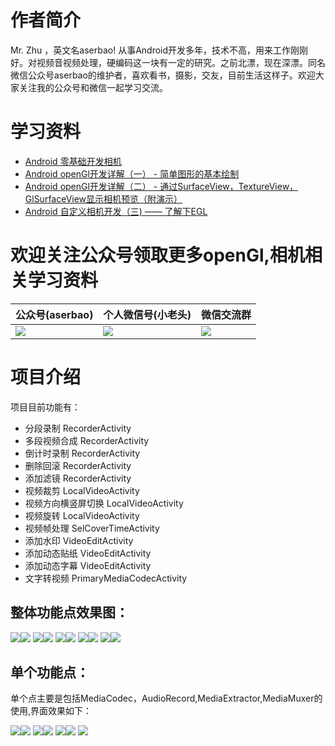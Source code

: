 
# 作者简介 
Mr. Zhu ，英文名aserbao! 从事Android开发多年，技术不高，用来工作刚刚好。对视频音视频处理，硬编码这一块有一定的研究。之前北漂，现在深漂。同名微信公众号aserbao的维护者，喜欢看书，摄影，交友，目前生活这样子。欢迎大家关注我的公众号和微信一起学习交流。

# 学习资料
- [Android 零基础开发相机](https://gitbook.cn/gitchat/activity/5aeb03e3af08a333483d71c1)
- [Android openGl开发详解（一） - 简单图形的基本绘制](https://www.jianshu.com/p/92d02ac80611)
- [Android openGl开发详解（二） - 通过SurfaceView，TextureView，GlSurfaceView显示相机预览（附演示）](https://www.jianshu.com/p/db8ecba6037a)
- [Android 自定义相机开发（三) —— 了解下EGL](https://www.jianshu.com/p/1e82021b10b4)

# 欢迎关注公众号领取更多openGl,相机相关学习资料
|公众号(aserbao)|个人微信号(小老头)|微信交流群|
|--|--|--|
|![](https://github.com/aserbao/AserbaosAndroid/blob/master/app/src/main/assets/images/weixin.jpg)|![](https://github.com/aserbao/AserbaosAndroid/blob/master/app/src/main/assets/images/we_chat.jpg)|![](https://github.com/aserbao/AserbaosAndroid/blob/master/app/src/main/assets/images/Android%E4%BA%A4%E6%B5%81%E7%BE%A4.jpg)|

# 项目介绍
项目目前功能有：
- 分段录制        RecorderActivity
- 多段视频合成    RecorderActivity
- 倒计时录制      RecorderActivity
- 删除回滚        RecorderActivity
- 添加滤镜        RecorderActivity
- 视频裁剪            LocalVideoActivity
- 视频方向横竖屏切换   LocalVideoActivity
- 视频旋转            LocalVideoActivity
- 视频帧处理          SelCoverTimeActivity
- 添加水印        VideoEditActivity
- 添加动态贴纸    VideoEditActivity
- 添加动态字幕    VideoEditActivity
- 文字转视频      PrimaryMediaCodecActivity

## 整体功能点效果图：
![](https://github.com/aserbao/AndroidCamera/blob/master/app/src/main/assets/images/录制.gif)![](https://github.com/aserbao/AndroidCamera/blob/master/app/src/main/assets/images/摄像头切换.gif)
![](https://github.com/aserbao/AndroidCamera/blob/master/app/src/main/assets/images/倒计时.gif)![](https://github.com/aserbao/AndroidCamera/blob/master/app/src/main/assets/images/回删功能.gif)
![](https://github.com/aserbao/AndroidCamera/blob/master/app/src/main/assets/images/本地编辑.gif)![](https://github.com/aserbao/AndroidCamera/blob/master/app/src/main/assets/images/编辑界面.gif)
![](https://github.com/aserbao/AndroidCamera/blob/master/app/src/main/assets/images/选封面.gif)![](https://github.com/aserbao/AndroidCamera/blob/master/app/src/main/assets/images/添加贴纸.gif)
![](https://github.com/aserbao/AndroidCamera/blob/master/app/src/main/assets/images/添加字幕.gif)![](https://github.com/aserbao/AndroidCamera/blob/master/app/src/main/assets/images/保存到相册.gif)



## 单个功能点：
单个点主要是包括MediaCodec，AudioRecord,MediaExtractor,MediaMuxer的使用,界面效果如下：

![](https://github.com/aserbao/AndroidCamera/blob/master/app/src/main/assets/images/Mediacodec的基本用法.gif)![](https://github.com/aserbao/AndroidCamera/blob/master/app/src/main/assets/images/EncodeDecode.gif)
![](https://github.com/aserbao/AndroidCamera/blob/master/app/src/main/assets/images/ExtractDecode.gif)![](https://github.com/aserbao/AndroidCamera/blob/master/app/src/main/assets/images/DecodeEditEncode.gif)
![](https://github.com/aserbao/AndroidCamera/blob/master/app/src/main/assets/images/Mediacodec录制随音乐改变.gif)![](https://github.com/aserbao/AndroidCamera/blob/master/app/src/main/assets/images/MediaExtractor.gif)
![](https://github.com/aserbao/AndroidCamera/blob/master/app/src/main/assets/images/MediaMuxer.gif)


